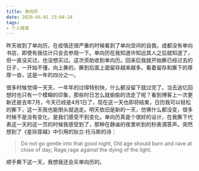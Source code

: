 ```yaml
---
title: 单向历
date: 2020-04-01 23:04:24
tags:
- 个人随笔
---
```


昨天收到了单向历，在疫情还很严重的时候看到了单向空间的自救。成都没有单向书店，即使有我估计只会去参观一下。单向历在我知道许知远其人之后就知道了，但一直没买过，也没想买过。这次资助收到单向历。回来后我就开始撕已经过去的日子，一开始不懂，向上撕的，撕到后面上面留存越来越多。看着留存和撕下的厚厚一沓，这是一年的四分之一。

很多时候觉得一天天、一年年的过得特别快，什么都没留下就过完了。当去追忆回想时也只有一个模糊的印象，那些时日怎么就偷偷的流走了呢？看到博客上一次更新还是去年7月，今天已经是4月1日了，现在这一天也即将结束，日历我可以轻松的撕下，这一天我也能倒头就送走。明天依旧是新的一天，仿佛什么都没变，很多时候不是没有变化，是我们感受不到变化。单向历真是个很好的设计，在我撕下代表这一天的这一页的时候我感受到了，那种在静谧的夜里听到的秒表滴答声。突然想到了《星际穿越》中引用的狄兰·托马斯的诗：

> Do not go gentle into that good night,
> Old age should burn and rave at close of day;
> Rage,rage against the dying of the light.

顺手撕下这一天，我想我还会买单向历的。


